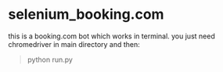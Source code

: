 # selenium_booking.com

this is a booking.com bot
which works in terminal.
you just need chromedriver in main directory
and then:
> python run.py
